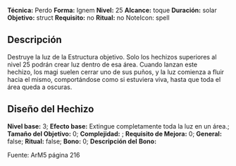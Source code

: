 
**Técnica:** Perdo
**Forma:** Ignem
**Nivel:** 25
**Alcance:** toque 
**Duración:** solar  
**Objetivo:** struct
**Requisito:** no
**Ritual:** no
NoteIcon: spell




## Descripción 
<p>Destruye la luz de la Estructura objetivo. Solo los hechizos superiores al nivel 25 podrán crear luz dentro de esa área. Cuando lanzan este hechizo, los magi suelen cerrar uno de sus puños, y la luz comienza a fluir hacia el mismo, comportándose como si estuviera viva, hasta que toda el área queda a oscuras.</p>

## Diseño del Hechizo 

**Nivel base:** 3; **Efecto base:** Extingue completamente toda la luz en un área.;  **Tamaño del **Objetivo:**** 0; **Complejidad:** ; **Requisito de Mejora:** 0; **General:** false; **Ritual:** false; **Bono:** 0; **Descripción del** **Bono:** 

Fuente: ArM5 página 216